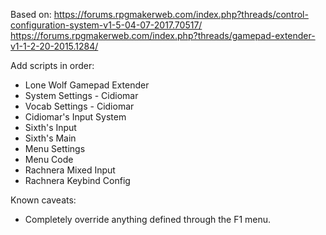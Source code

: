 Based on:
https://forums.rpgmakerweb.com/index.php?threads/control-configuration-system-v1-5-04-07-2017.70517/
https://forums.rpgmakerweb.com/index.php?threads/gamepad-extender-v1-1-2-20-2015.1284/

Add scripts in order:
- Lone Wolf Gamepad Extender
- System Settings - Cidiomar
- Vocab Settings - Cidiomar
- Cidiomar's Input System
- Sixth's Input
- Sixth's Main
- Menu Settings
- Menu Code
- Rachnera Mixed Input
- Rachnera Keybind Config

Known caveats:
- Completely override anything defined through the F1 menu.
